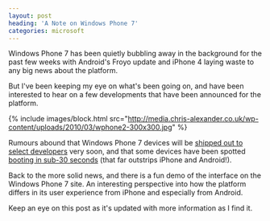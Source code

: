 ```yaml
---
layout: post
heading: 'A Note on Windows Phone 7'
categories: microsoft
---
```


Windows Phone 7 has been quietly bubbling away in the background for the past few weeks with Android's Froyo update and iPhone 4 laying waste to any big news about the platform.

But I've been keeping my eye on what's been going on, and have been interested to hear on a few developments that have been announced for the platform.

{% include images/block.html src="http://media.chris-alexander.co.uk/wp-content/uploads/2010/03/wphone2-300x300.jpg" %}

Rumours abound that Windows Phone 7 devices will be [shipped out to select developers](http://www.engadget.com/2010/06/07/windows-phone-7-devs-said-to-be-getting-test-hardware-very-soon/) very soon, and that some devices have been spotted [booting in sub-30 seconds](http://web.archive.org/web/20110719062205/http://thenextweb.com/mobile/2010/06/11/windows-phone-7-handset-spotted-booting-in-under-30-seconds/) (that far outstrips iPhone and Android!).

Back to the more solid news, and there is a fun demo of the interface on the Windows Phone 7 site. An interesting perspective into how the platform differs in its user experience from iPhone and especially from Android.

Keep an eye on this post as it's updated with more information as I find it.